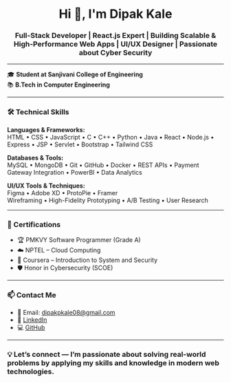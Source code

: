 <h1 align="center">Hi 👋, I'm Dipak Kale</h1>
<h3 align="center">
Full-Stack Developer | React.js Expert | Building Scalable & High-Performance Web Apps | UI/UX Designer | Passionate about Cyber Security
</h3>

---

🎓 **Student at Sanjivani College of Engineering**  
📚 **B.Tech in Computer Engineering**

---

### 🛠️ Technical Skills

**Languages & Frameworks:**  
HTML • CSS • JavaScript • C • C++ • Python • Java • React • Node.js • Express • JSP • Servlet • Bootstrap • Tailwind CSS

**Databases & Tools:**  
MySQL • MongoDB • Git • GitHub • Docker • REST APIs • Payment Gateway Integration • PowerBI • Data Analytics

**UI/UX Tools & Techniques:**  
Figma • Adobe XD • ProtoPie • Framer  
Wireframing • High-Fidelity Prototyping • A/B Testing • User Research

---


### 🏅 Certifications

- 🏆 PMKVY Software Programmer (Grade A)  
- ☁️ NPTEL – Cloud Computing  
- 🔐 Coursera – Introduction to System and Security  
- 🛡️ Honor in Cybersecurity (SCOE)

---

### 📫 Contact Me

- 📧 Email: dipakpkale08@gmail.com  
- 💼 [LinkedIn](https://www.linkedin.com/in/dipakkale0804)  
- 💻 [GitHub](https://github.com/dipakkale0804)

---

### 💡 Let’s connect — I’m passionate about solving real-world problems by applying my skills and knowledge in modern web technologies.
